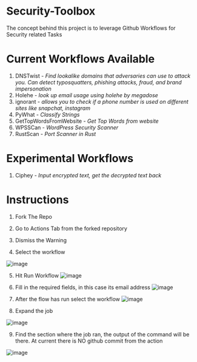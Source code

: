 # Security-Toolbox

The concept behind this project is to leverage Github Workflows for Security related Tasks

# Current Workflows Available  

1. DNSTwist - _Find lookalike domains that adversaries can use to attack you. Can detect typosquatters, phishing attacks, fraud, and brand impersonation_  
2. Holehe - _look up email usage using holehe by megadose_    
3. ignorant - _allows you to check if a phone number is used on different sites like snapchat, instagram_
4. PyWhat - _Classify Strings_
5. GetTopWordsFromWebsite - _Get Top Words from website_  
6. WPSSCan - _WordPress Security Scanner_
7. RustScan - _Port Scanner in Rust_

# Experimental Workflows

1. Ciphey - _Input encrypted text, get the decrypted text back_


# Instructions  

1. Fork The Repo  
2. Go to Actions Tab from the forked repository
3. Dismiss the Warning
   
4. Select the workflow  

![image](https://github.com/jkerai1/Security-Toolbox/assets/55988027/81d4dd84-2a28-4fbb-be8d-011b72292672)

5. Hit Run Workflow
![image](https://github.com/jkerai1/Security-Toolbox/assets/55988027/732b9b26-42b1-4f9a-b5fe-2233004de35b)

6. Fill in the required fields, in this case its email address
![image](https://github.com/jkerai1/Security-Toolbox/assets/55988027/c3d9d267-f79d-4f29-8ed0-3e33657d7aa2)

7. After the flow has run select the workflow
![image](https://github.com/jkerai1/Security-Toolbox/assets/55988027/69907a8f-bb1b-4e49-9868-3e7988d45cfc)

8. Expand the job

![image](https://github.com/jkerai1/Security-Toolbox/assets/55988027/dd3b79f2-6117-45f6-a1c1-08ff5b4e5792)

9. Find the section where the job ran, the output of the command will be there. At current there is NO github commit from the action  

![image](https://github.com/jkerai1/Security-Toolbox/assets/55988027/a1497849-5f0d-4488-bb32-0c7086b9c310)
